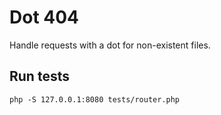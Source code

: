 # Dot 404

Handle requests with a dot for non-existent files.

## Run tests

```shell
php -S 127.0.0.1:8080 tests/router.php
```
